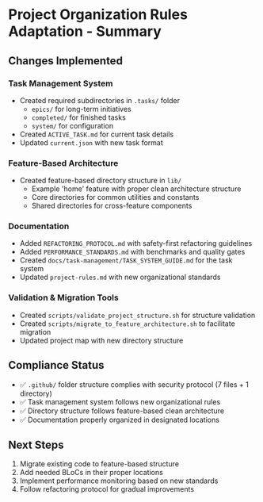 # Project Organization Rules Adaptation - Summary

## Changes Implemented

### Task Management System
- Created required subdirectories in `.tasks/` folder
  - `epics/` for long-term initiatives
  - `completed/` for finished tasks
  - `system/` for configuration
- Created `ACTIVE_TASK.md` for current task details
- Updated `current.json` with new task format

### Feature-Based Architecture
- Created feature-based directory structure in `lib/`
  - Example 'home' feature with proper clean architecture structure
  - Core directories for common utilities and constants
  - Shared directories for cross-feature components

### Documentation
- Added `REFACTORING_PROTOCOL.md` with safety-first refactoring guidelines
- Added `PERFORMANCE_STANDARDS.md` with benchmarks and quality gates
- Created `docs/task-management/TASK_SYSTEM_GUIDE.md` for the task system
- Updated `project-rules.md` with new organizational standards

### Validation & Migration Tools
- Created `scripts/validate_project_structure.sh` for structure validation
- Created `scripts/migrate_to_feature_architecture.sh` to facilitate migration
- Updated project map with new directory structure

## Compliance Status
- ✅ `.github/` folder structure complies with security protocol (7 files + 1 directory)
- ✅ Task management system follows new organizational rules
- ✅ Directory structure follows feature-based clean architecture
- ✅ Documentation properly organized in designated locations

## Next Steps
1. Migrate existing code to feature-based structure
2. Add needed BLoCs in their proper locations
3. Implement performance monitoring based on new standards
4. Follow refactoring protocol for gradual improvements
